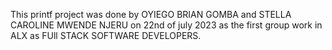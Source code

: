 This printf project was done by OYIEGO BRIAN GOMBA and STELLA CAROLINE MWENDE NJERU on 22nd of july 2023 as the first group work in ALX as FUll STACK SOFTWARE DEVELOPERS.
